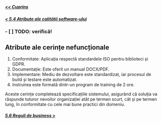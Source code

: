 ##### [<< Cuprins](../Cuprins.md)
##### [< 5.4 Atribute ale calității software-ului](5.4%20Atribute%20ale%20calității%20software-ului.md)
### - [ ] TODO: verifică!
## Atribute ale cerințe nefuncționale
1. Conformitate: Aplicația respectă standardele ISO pentru biblioteci și GDPR.
2. Documentație: Este oferit un manual DOCX/PDF.
3. Implementare: Mediu de dezvoltare este standardizat, iar procesul de build și testare este automatizat.
4. Instruirea este formată dintr-un program de training de 2 ore.

Aceste cerințe completează specificațiile sistemului, asigurând că soluția va răspunde tuturor nevoilor organizației atât pe termen scurt, cât și pe termen lung, în conformitate cu cele mai bune practici din domeniu.
##### [5.6 Reguli de business >](5.6%20Reguli%20de%20business.md)
